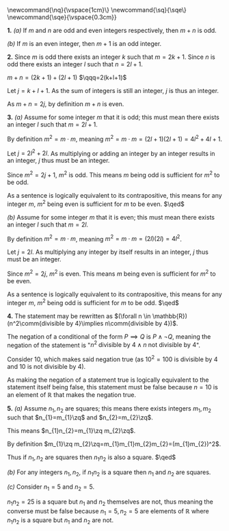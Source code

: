 
$\newcommand{\comm}[1]{\;\text{#1}\;}$
$\newcommand{\zq}{\phantom{}^2}$
\newcommand{\nq}{\vspace{1cm}\\}
\newcommand{\sq}{\sqe\\}
\newcommand{\sqe}{\vspace{0.3cm}}

**1.**
*(a)* 
If $m$ and $n$ are odd and even integers respectively, then $m+n$ is odd.

*(b)*
If $m$ is an even integer, then $m+1$ is an odd integer.

**2.**
Since $m$ is odd there exists an integer $k$ such that $m=2k+1$.
Since $n$ is odd there exists an integer $l$ such that $n=2l+1$.

$m+n=(2k+1)+(2l+1)$
$\qqq=2(k+l+1)$

Let $j=k+l+1$. As the sum of integers is still an integer, $j$ is thus an integer.

As $m+n=2j$, by definition $m+n$ is even.

**3.**
*(a)*
Assume for some integer $m$ that it is odd; this must mean there exists an integer $l$ such that $m=2l+1$. 

By definition $m^2=m\cdot m$, meaning $m^2=m\cdot m=(2l+1)(2l+1)=4l^2+4l+1$. 

Let $j=2l^2+2l$. As multiplying or adding an integer by an integer results in an integer, $j$ thus must be an integer.

Since $m^2=2j+1$, $m^2$ is odd. This means $m$ being odd is sufficient for $m^2$ to be odd.

As a sentence is logically equivalent to its contrapositive, this means for any integer $m$, $m^2$ being even is sufficient for $m$ to be even. $\qed$

*(b)*
Assume for some integer $m$ that it is even; this must mean there exists an integer $l$ such that $m=2l$.

By definition $m^2=m\cdot m$, meaning $m^2=m\cdot m=(2l)(2l)=4l^2$.

Let $j=2l$. As multiplying any integer by itself results in an integer, $j$ thus must be an integer.

Since $m^2=2j$, $m^2$ is even. This means $m$ being even is sufficient for $m^2$ to be even.

As a sentence is logically equivalent to its contrapositive, this means for any integer $m$, $m^2$ being odd is sufficient for $m$ to be odd. $\qed$

**4.**
The statement may be rewritten as $(\forall n \in \mathbb{R})(n^2\comm{divisible by 4}\implies n\comm{divisible by 4})$.

The negation of a conditional of the form $P\implies Q$ is $P\land \neg Q$, meaning the negation of the statement is "$n^2\;\text{divisible by 4}\land n\;\text{not divisible by 4}$".

Consider 10, which makes said negation true (as $10^2=100$ is divisible by 4 and $10$ is not divisible by 4).

As making the negation of a statement true is logically equivalent to the statement itself being false, this statement must be false because $n=10$ is an element of $\mathbb{R}$ that makes the negation true.

**5.**
*(a)*
Assume $n_{1},n_{2}$ are squares; this means there exists integers $m_{1},m_{2}$ such that $n_{1}=m_{1}\zq$ and $n_{2}=m_{2}\zq$.

This means $n_{1}n_{2}=m_{1}\zq m_{2}\zq$.

By definition $m_{1}\zq m_{2}\zq=m_{1}m_{1}m_{2}m_{2}=(m_{1}m_{2})^2$.

Thus if $n_{1},n_{2}$ are squares then $n_{1}n_{2}$ is also a square. $\qed$

*(b)*
For any integers $n_{1},n_{2}$, if $n_{1}n_{2}$ is a square then $n_{1}$ and $n_{2}$ are squares.

*(c)*
Consider $n_{1}=5$ and $n_{2}=5$.

$n_{1}n_{2}=25$ is a square but $n_{1}$ and $n_{2}$ themselves are not, thus meaning the converse must be false because $n_{1}=5,n_{2}=5$ are elements of $\mathbb{R}$ where $n_{1}n_{2}$ is a square but $n_{1}$ and $n_{2}$ are not.

